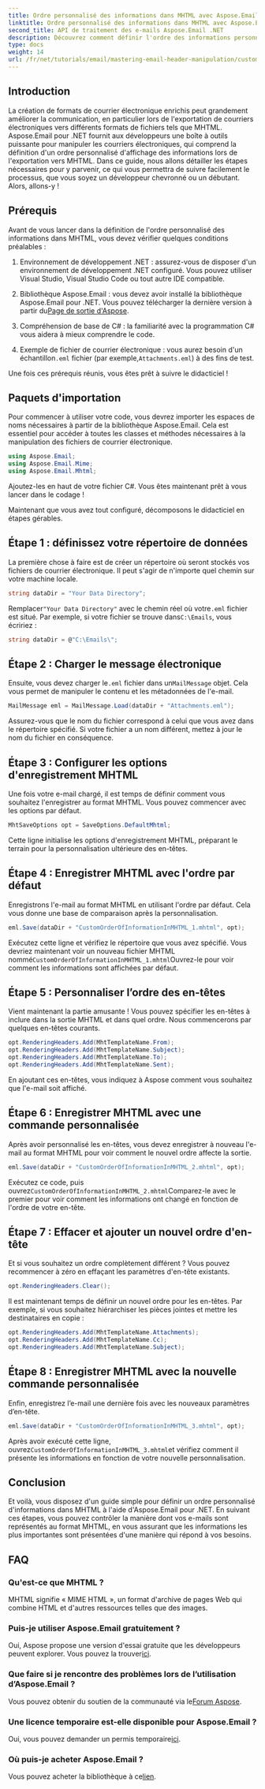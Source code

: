 ```yaml
---
title: Ordre personnalisé des informations dans MHTML avec Aspose.Email
linktitle: Ordre personnalisé des informations dans MHTML avec Aspose.Email
second_title: API de traitement des e-mails Aspose.Email .NET
description: Découvrez comment définir l'ordre des informations personnalisées dans MHTML à l'aide d'Aspose.Email pour .NET dans ce didacticiel étape par étape.
type: docs
weight: 14
url: /fr/net/tutorials/email/mastering-email-header-manipulation/custom-order-of-information-in-mhtml/
---
```

## Introduction

La création de formats de courrier électronique enrichis peut grandement améliorer la communication, en particulier lors de l'exportation de courriers électroniques vers différents formats de fichiers tels que MHTML. Aspose.Email pour .NET fournit aux développeurs une boîte à outils puissante pour manipuler les courriers électroniques, qui comprend la définition d'un ordre personnalisé d'affichage des informations lors de l'exportation vers MHTML. Dans ce guide, nous allons détailler les étapes nécessaires pour y parvenir, ce qui vous permettra de suivre facilement le processus, que vous soyez un développeur chevronné ou un débutant. Alors, allons-y !

## Prérequis

Avant de vous lancer dans la définition de l'ordre personnalisé des informations dans MHTML, vous devez vérifier quelques conditions préalables :

1. Environnement de développement .NET : assurez-vous de disposer d'un environnement de développement .NET configuré. Vous pouvez utiliser Visual Studio, Visual Studio Code ou tout autre IDE compatible.

2.  Bibliothèque Aspose.Email : vous devez avoir installé la bibliothèque Aspose.Email pour .NET. Vous pouvez télécharger la dernière version à partir du[Page de sortie d'Aspose](https://releases.aspose.com/email/net/).

3. Compréhension de base de C# : la familiarité avec la programmation C# vous aidera à mieux comprendre le code.

4.  Exemple de fichier de courrier électronique : vous aurez besoin d'un échantillon`.eml` fichier (par exemple,`Attachments.eml`) à des fins de test.

Une fois ces prérequis réunis, vous êtes prêt à suivre le didacticiel !

## Paquets d'importation

Pour commencer à utiliser votre code, vous devrez importer les espaces de noms nécessaires à partir de la bibliothèque Aspose.Email. Cela est essentiel pour accéder à toutes les classes et méthodes nécessaires à la manipulation des fichiers de courrier électronique.

```csharp
using Aspose.Email;
using Aspose.Email.Mime;
using Aspose.Email.Mhtml;
```

Ajoutez-les en haut de votre fichier C#. Vous êtes maintenant prêt à vous lancer dans le codage !

Maintenant que vous avez tout configuré, décomposons le didacticiel en étapes gérables.

## Étape 1 : définissez votre répertoire de données

La première chose à faire est de créer un répertoire où seront stockés vos fichiers de courrier électronique. Il peut s'agir de n'importe quel chemin sur votre machine locale.

```csharp
string dataDir = "Your Data Directory";
```

 Remplacer`"Your Data Directory"` avec le chemin réel où votre`.eml` fichier est situé. Par exemple, si votre fichier se trouve dans`C:\Emails`, vous écririez :

```csharp
string dataDir = @"C:\Emails\";
```

## Étape 2 : Charger le message électronique

Ensuite, vous devez charger le`.eml` fichier dans un`MailMessage` objet. Cela vous permet de manipuler le contenu et les métadonnées de l'e-mail.

```csharp
MailMessage eml = MailMessage.Load(dataDir + "Attachments.eml");
```

Assurez-vous que le nom du fichier correspond à celui que vous avez dans le répertoire spécifié. Si votre fichier a un nom différent, mettez à jour le nom du fichier en conséquence.

## Étape 3 : Configurer les options d'enregistrement MHTML

Une fois votre e-mail chargé, il est temps de définir comment vous souhaitez l'enregistrer au format MHTML. Vous pouvez commencer avec les options par défaut.

```csharp
MhtSaveOptions opt = SaveOptions.DefaultMhtml;
```

Cette ligne initialise les options d'enregistrement MHTML, préparant le terrain pour la personnalisation ultérieure des en-têtes.

## Étape 4 : Enregistrer MHTML avec l'ordre par défaut

Enregistrons l'e-mail au format MHTML en utilisant l'ordre par défaut. Cela vous donne une base de comparaison après la personnalisation.

```csharp
eml.Save(dataDir + "CustomOrderOfInformationInMHTML_1.mhtml", opt);
```

 Exécutez cette ligne et vérifiez le répertoire que vous avez spécifié. Vous devriez maintenant voir un nouveau fichier MHTML nommé`CustomOrderOfInformationInMHTML_1.mhtml`Ouvrez-le pour voir comment les informations sont affichées par défaut.

## Étape 5 : Personnaliser l’ordre des en-têtes

Vient maintenant la partie amusante ! Vous pouvez spécifier les en-têtes à inclure dans la sortie MHTML et dans quel ordre. Nous commencerons par quelques en-têtes courants.

```csharp
opt.RenderingHeaders.Add(MhtTemplateName.From);
opt.RenderingHeaders.Add(MhtTemplateName.Subject);
opt.RenderingHeaders.Add(MhtTemplateName.To);
opt.RenderingHeaders.Add(MhtTemplateName.Sent);
```

En ajoutant ces en-têtes, vous indiquez à Aspose comment vous souhaitez que l'e-mail soit affiché.

## Étape 6 : Enregistrer MHTML avec une commande personnalisée

Après avoir personnalisé les en-têtes, vous devez enregistrer à nouveau l'e-mail au format MHTML pour voir comment le nouvel ordre affecte la sortie.

```csharp
eml.Save(dataDir + "CustomOrderOfInformationInMHTML_2.mhtml", opt);
```

 Exécutez ce code, puis ouvrez`CustomOrderOfInformationInMHTML_2.mhtml`Comparez-le avec le premier pour voir comment les informations ont changé en fonction de l'ordre de votre en-tête.

## Étape 7 : Effacer et ajouter un nouvel ordre d'en-tête

Et si vous souhaitez un ordre complètement différent ? Vous pouvez recommencer à zéro en effaçant les paramètres d'en-tête existants.

```csharp
opt.RenderingHeaders.Clear();
```

Il est maintenant temps de définir un nouvel ordre pour les en-têtes. Par exemple, si vous souhaitez hiérarchiser les pièces jointes et mettre les destinataires en copie :

```csharp
opt.RenderingHeaders.Add(MhtTemplateName.Attachments);
opt.RenderingHeaders.Add(MhtTemplateName.Cc);
opt.RenderingHeaders.Add(MhtTemplateName.Subject);
```

## Étape 8 : Enregistrer MHTML avec la nouvelle commande personnalisée

Enfin, enregistrez l’e-mail une dernière fois avec les nouveaux paramètres d’en-tête.

```csharp
eml.Save(dataDir + "CustomOrderOfInformationInMHTML_3.mhtml", opt);
```

 Après avoir exécuté cette ligne, ouvrez`CustomOrderOfInformationInMHTML_3.mhtml`et vérifiez comment il présente les informations en fonction de votre nouvelle personnalisation.

## Conclusion

Et voilà, vous disposez d'un guide simple pour définir un ordre personnalisé d'informations dans MHTML à l'aide d'Aspose.Email pour .NET. En suivant ces étapes, vous pouvez contrôler la manière dont vos e-mails sont représentés au format MHTML, en vous assurant que les informations les plus importantes sont présentées d'une manière qui répond à vos besoins. 

## FAQ

### Qu'est-ce que MHTML ?
MHTML signifie « MIME HTML », un format d'archive de pages Web qui combine HTML et d'autres ressources telles que des images.

### Puis-je utiliser Aspose.Email gratuitement ?
 Oui, Aspose propose une version d'essai gratuite que les développeurs peuvent explorer. Vous pouvez la trouver[ici](https://releases.aspose.com/).

### Que faire si je rencontre des problèmes lors de l’utilisation d’Aspose.Email ?
 Vous pouvez obtenir du soutien de la communauté via le[Forum Aspose](https://forum.aspose.com/c/email/12/).

### Une licence temporaire est-elle disponible pour Aspose.Email ?
 Oui, vous pouvez demander un permis temporaire[ici](https://purchase.aspose.com/temporary-license/).

### Où puis-je acheter Aspose.Email ?
 Vous pouvez acheter la bibliothèque à ce[lien](https://purchase.aspose.com/buy).